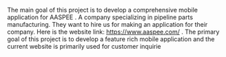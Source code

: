  The main goal of this project is to develop a comprehensive mobile application
 for AASPEE . A company specializing in pipeline parts manufacturing. They want
 to hire us for making an application for their company. Here is the website link:
 https://www.aaspee.com/ . The primary goal of this project is to develop a
 feature rich mobile application and the current website is primarily used for
 customer inquirie
